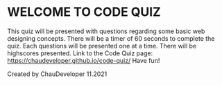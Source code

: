 # WELCOME TO CODE QUIZ 
This quiz will be presented with questions regarding some basic web designing concepts.
There will be a timer of 60 seconds to complete the quiz.
Each questions will be presented one at a time.
There will be highscores presented.
Link to the Code Quiz page: https://chaudeveloper.github.io/code-quiz/
Have fun!


Created by ChauDeveloper 11.2021
